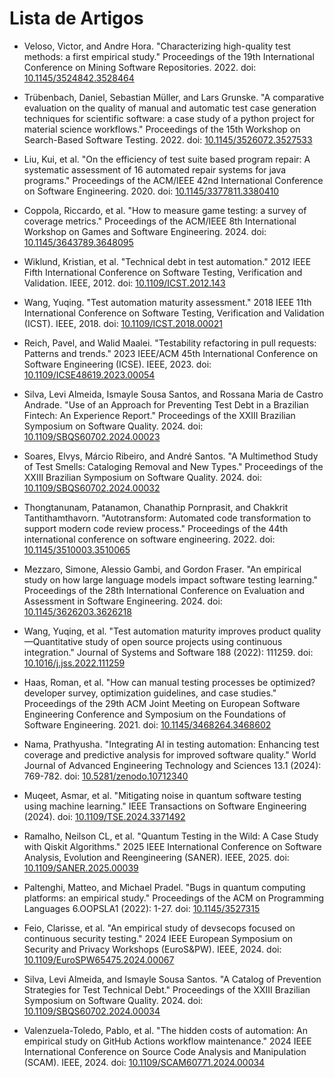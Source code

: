 # Lista de Artigos

* Veloso, Victor, and Andre Hora. "Characterizing high-quality test methods: a first empirical study." Proceedings of the 19th International Conference on Mining Software Repositories. 2022. doi: [10.1145/3524842.3528464](https://doi.org/10.1145/3524842.3528464)

* Trübenbach, Daniel, Sebastian Müller, and Lars Grunske. "A comparative evaluation on the quality of manual and automatic test case generation techniques for scientific software: a case study of a python project for material science workflows." Proceedings of the 15th Workshop on Search-Based Software Testing. 2022. doi: [10.1145/3526072.3527533](https://doi.org/10.1145/3526072.3527533)

* Liu, Kui, et al. "On the efficiency of test suite based program repair: A systematic assessment of 16 automated repair systems for java programs." Proceedings of the ACM/IEEE 42nd International Conference on Software Engineering. 2020. doi: [10.1145/3377811.3380410](https://doi.org/10.1145/3377811.3380410)

* Coppola, Riccardo, et al. "How to measure game testing: a survey of coverage metrics." Proceedings of the ACM/IEEE 8th International Workshop on Games and Software Engineering. 2024. doi: [10.1145/3643789.3648095](https://doi.org/10.1145/3643789.3648095)

* Wiklund, Kristian, et al. "Technical debt in test automation." 2012 IEEE Fifth International Conference on Software Testing, Verification and Validation. IEEE, 2012. doi: [10.1109/ICST.2012.143](https://doi.org/10.1109/ICST.2012.143)

* Wang, Yuqing. "Test automation maturity assessment." 2018 IEEE 11th International Conference on Software Testing, Verification and Validation (ICST). IEEE, 2018. doi: [10.1109/ICST.2018.00021](https://doi.org/10.1109/ICST.2018.00021)

* Reich, Pavel, and Walid Maalei. "Testability refactoring in pull requests: Patterns and trends." 2023 IEEE/ACM 45th International Conference on Software Engineering (ICSE). IEEE, 2023. doi: [10.1109/ICSE48619.2023.00054](https://doi.org/10.1109/ICSE48619.2023.00054)

* Silva, Levi Almeida, Ismayle Sousa Santos, and Rossana Maria de Castro Andrade. "Use of an Approach for Preventing Test Debt in a Brazilian Fintech: An Experience Report." Proceedings of the XXIII Brazilian Symposium on Software Quality. 2024. doi: [10.1109/SBQS60702.2024.00023](https://doi.org/10.1109/SBQS60702.2024.00023)

* Soares, Elvys, Márcio Ribeiro, and André Santos. "A Multimethod Study of Test Smells: Cataloging Removal and New Types." Proceedings of the XXIII Brazilian Symposium on Software Quality. 2024. doi: [10.1109/SBQS60702.2024.00032](https://doi.org/10.1109/SBQS60702.2024.00032)

* Thongtanunam, Patanamon, Chanathip Pornprasit, and Chakkrit Tantithamthavorn. "Autotransform: Automated code transformation to support modern code review process." Proceedings of the 44th international conference on software engineering. 2022. doi: [10.1145/3510003.3510065](https://doi.org/10.1145/3510003.3510065)

* Mezzaro, Simone, Alessio Gambi, and Gordon Fraser. "An empirical study on how large language models impact software testing learning." Proceedings of the 28th International Conference on Evaluation and Assessment in Software Engineering. 2024. doi: [10.1145/3626203.3626218](https://doi.org/10.1145/3626203.3626218)

* Wang, Yuqing, et al. "Test automation maturity improves product quality—Quantitative study of open source projects using continuous integration." Journal of Systems and Software 188 (2022): 111259. doi: [10.1016/j.jss.2022.111259](https://doi.org/10.1016/j.jss.2022.111259)

* Haas, Roman, et al. "How can manual testing processes be optimized? developer survey, optimization guidelines, and case studies." Proceedings of the 29th ACM Joint Meeting on European Software Engineering Conference and Symposium on the Foundations of Software Engineering. 2021. doi: [10.1145/3468264.3468602](https://doi.org/10.1145/3468264.3468602)

* Nama, Prathyusha. "Integrating AI in testing automation: Enhancing test coverage and predictive analysis for improved software quality." World Journal of Advanced Engineering Technology and Sciences 13.1 (2024): 769-782. doi: [10.5281/zenodo.10712340](https://doi.org/10.5281/zenodo.10712340)

* Muqeet, Asmar, et al. "Mitigating noise in quantum software testing using machine learning." IEEE Transactions on Software Engineering (2024). doi: [10.1109/TSE.2024.3371492](https://doi.org/10.1109/TSE.2024.3371492)

* Ramalho, Neilson CL, et al. "Quantum Testing in the Wild: A Case Study with Qiskit Algorithms." 2025 IEEE International Conference on Software Analysis, Evolution and Reengineering (SANER). IEEE, 2025. doi: [10.1109/SANER.2025.00039](https://doi.org/10.1109/SANER.2025.00039)

* Paltenghi, Matteo, and Michael Pradel. "Bugs in quantum computing platforms: an empirical study." Proceedings of the ACM on Programming Languages 6.OOPSLA1 (2022): 1-27. doi: [10.1145/3527315](https://doi.org/10.1145/3527315)

* Feio, Clarisse, et al. "An empirical study of devsecops focused on continuous security testing." 2024 IEEE European Symposium on Security and Privacy Workshops (EuroS&PW). IEEE, 2024. doi: [10.1109/EuroSPW65475.2024.00067](https://doi.org/10.1109/EuroSPW65475.2024.00067)

* Silva, Levi Almeida, and Ismayle Sousa Santos. "A Catalog of Prevention Strategies for Test Technical Debt." Proceedings of the XXIII Brazilian Symposium on Software Quality. 2024. doi: [10.1109/SBQS60702.2024.00034](https://doi.org/10.1109/SBQS60702.2024.00034)

* Valenzuela-Toledo, Pablo, et al. "The hidden costs of automation: An empirical study on GitHub Actions workflow maintenance." 2024 IEEE International Conference on Source Code Analysis and Manipulation (SCAM). IEEE, 2024. doi: [10.1109/SCAM60771.2024.00034](https://doi.org/10.1109/SCAM60771.2024.00034)